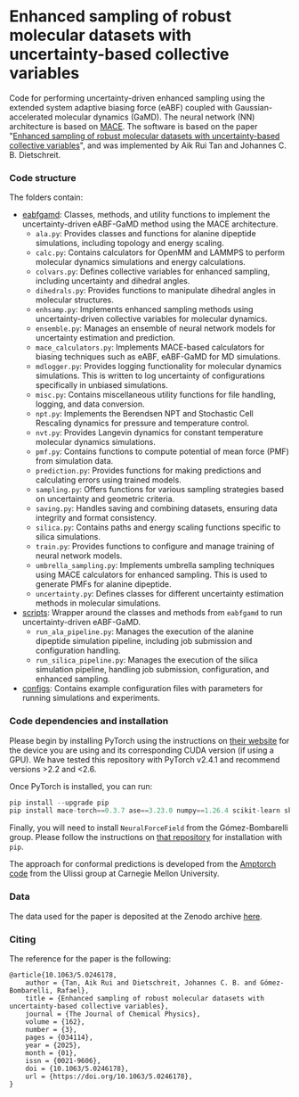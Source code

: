 # Enhanced sampling of robust molecular datasets with uncertainty-based collective variables

Code for performing uncertainty-driven enhanced sampling using the extended system adaptive biasing force (eABF) coupled with Gaussian-accelerated molecular dynamics (GaMD). The neural network (NN) architecture is based on [MACE](https://arxiv.org/abs/2206.07697). The software is based on the paper "[Enhanced sampling of robust molecular datasets with uncertainty-based collective variables](https://doi.org/10.1063/5.0246178)", and was implemented by Aik Rui Tan and Johannes C. B. Dietschreit. 

### Code structure

The folders contain:
* [eabfgamd](https://github.com/atan14/Uncertainty_eABF-GaMD/tree/main/eabfgamd): Classes, methods, and utility functions to implement the uncertainty-driven eABF-GaMD method using the MACE architecture.
  * `ala.py`: Provides classes and functions for alanine dipeptide simulations, including topology and energy scaling.
  * `calc.py`: Contains calculators for OpenMM and LAMMPS to perform molecular dynamics simulations and energy calculations.
  * `colvars.py`: Defines collective variables for enhanced sampling, including uncertainty and dihedral angles.
  * `dihedrals.py`: Provides functions to manipulate dihedral angles in molecular structures.
  * `enhsamp.py`: Implements enhanced sampling methods using uncertainty-driven collective variables for molecular dynamics.
  * `ensemble.py`: Manages an ensemble of neural network models for uncertainty estimation and prediction.
  * `mace_calculators.py`: Implements MACE-based calculators for biasing techniques such as eABF, eABF-GaMD for MD simulations.
  * `mdlogger.py`: Provides logging functionality for molecular dynamics simulations. This is written to log uncertainty of configurations specifically in unbiased simulations.
  * `misc.py`: Contains miscellaneous utility functions for file handling, logging, and data conversion.
  * `npt.py`: Implements the Berendsen NPT and Stochastic Cell Rescaling dynamics for pressure and temperature control.
  * `nvt.py`: Provides Langevin dynamics for constant temperature molecular dynamics simulations.
  * `pmf.py`: Contains functions to compute potential of mean force (PMF) from simulation data.
  * `prediction.py`: Provides functions for making predictions and calculating errors using trained models.
  * `sampling.py`: Offers functions for various sampling strategies based on uncertainty and geometric criteria.
  * `saving.py`: Handles saving and combining datasets, ensuring data integrity and format consistency.
  * `silica.py`: Contains paths and energy scaling functions specific to silica simulations.
  * `train.py`: Provides functions to configure and manage training of neural network models.
  * `umbrella_sampling.py`: Implements umbrella sampling techniques using MACE calculators for enhanced sampling. This is used to generate PMFs for alanine dipeptide.
  * `uncertainty.py`: Defines classes for different uncertainty estimation methods in molecular simulations.
* [scripts](https://github.com/atan14/Uncertainty_eABF-GaMD/tree/main/scripts): Wrapper around the classes and methods from `eabfgamd` to run uncertainty-driven eABF-GaMD.
  * `run_ala_pipeline.py`: Manages the execution of the alanine dipeptide simulation pipeline, including job submission and configuration handling.
  * `run_silica_pipeline.py`: Manages the execution of the silica simulation pipeline, handling job submission, configuration, and enhanced sampling.
* [configs](https://github.com/atan14/Uncertainty_eABF-GaMD/tree/main/configs): Contains example configuration files with parameters for running simulations and experiments.

### Code dependencies and installation

Please begin by installing PyTorch using the instructions on [their website](https://pytorch.org/get-started/previous-versions/) for the device you are using and its corresponding CUDA version (if using a GPU). We have tested this repository with PyTorch v2.4.1 and recommend versions >2.2 and <2.6.

Once PyTorch is installed, you can run:

```python
pip install --upgrade pip
pip install mace-torch==0.3.7 ase==3.23.0 numpy==1.26.4 scikit-learn skmatter
```

Finally, you will need to install `NeuralForceField` from the G&oacute;mez-Bombarelli group. Please follow the instructions on [that repository](https://github.com/learningmatter-mit/NeuralForceField) for installation with `pip`.

The approach for conformal predictions is developed from the [Amptorch code](https://github.com/ulissigroup/amptorch) from the Ulissi group at Carnegie Mellon University.

### Data

The data used for the paper is deposited at the Zenodo archive [here](https://zenodo.org/records/14521989).

### Citing

The reference for the paper is the following:
```
@article{10.1063/5.0246178,
    author = {Tan, Aik Rui and Dietschreit, Johannes C. B. and Gómez-Bombarelli, Rafael},
    title = {Enhanced sampling of robust molecular datasets with uncertainty-based collective variables},
    journal = {The Journal of Chemical Physics},
    volume = {162},
    number = {3},
    pages = {034114},
    year = {2025},
    month = {01},
    issn = {0021-9606},
    doi = {10.1063/5.0246178},
    url = {https://doi.org/10.1063/5.0246178},
}
```
